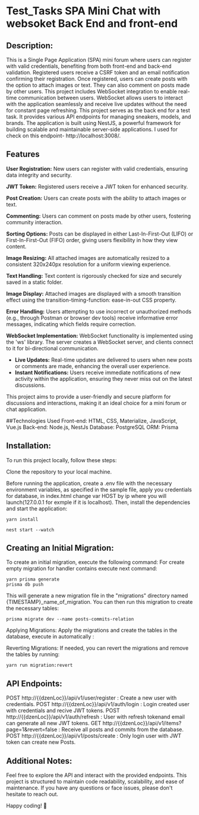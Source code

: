 # Test_Tasks SPA Mini Chat with websoket Back End and front-end
## Description:
This is a Single Page Application (SPA) mini forum where users can register with valid credentials,
benefiting from both front-end and back-end validation. Registered users receive a CSRF token and an email notification
confirming their registration. Once registered, users can create posts with the option to attach images or text.
They can also comment on posts made by other users. This project includes WebSocket integration to enable real-time
communication between users. WebSocket allows users to interact with the application seamlessly and receive live updates
without the need for constant page refreshing.
This project serves as the back end for a test task. It provides various API endpoints for managing sneakers, models,
and brands. The application is built using NestJS, a powerful framework for building scalable and maintainable
server-side applications.
I used for check on this endpoint- http://localhost:3008/.

## Features
**User Registration:** New users can register with valid credentials, ensuring data integrity and security.

**JWT Token:** Registered users receive a JWT token for enhanced security.

**Post Creation:** Users can create posts with the ability to attach images or text.

**Commenting:** Users can comment on posts made by other users, fostering community interaction.

**Sorting Options:** Posts can be displayed in either Last-In-First-Out (LIFO) or First-In-First-Out (FIFO) order, giving users flexibility in how they view content.

**Image Resizing:** All attached images are automatically resized to a consistent 320x240px resolution for a uniform viewing experience.

**Text Handling:** Text content is rigorously checked for size and securely saved in a static folder.

**Image Display:** Attached images are displayed with a smooth transition effect using the transition-timing-function: ease-in-out CSS property.

**Error Handling:** Users attempting to use incorrect or unauthorized methods (e.g., through Postman or browser dev tools) receive informative error messages, indicating which fields require correction.

**WebSocket Implementation:**
WebSocket functionality is implemented using the 'ws' library. The server creates a WebSocket server, and clients connect to it for bi-directional communication.
- **Live Updates:** Real-time updates are delivered to users when new posts or comments are made, enhancing the overall user experience.
- **Instant Notifications:** Users receive immediate notifications of new activity within the application, ensuring they never miss out on the latest discussions.

This project aims to provide a user-friendly and secure platform for discussions and interactions, making it an ideal choice for a mini forum or chat application.

##Technologies Used
Front-end: HTML, CSS, Materialize, JavaScript, Vue.js
Back-end: Node.js, NestJs
Database: PostgreSQL
ORM: Prisma

## Installation:
To run this project locally, follow these steps:

Clone the repository to your local machine.

Before running the application, create a .env file with the necessary environment variables, as specified in the sample
file, apply you credentials for database, in index.html change var HOST by ip where you will
launch(127.0.0.1 for exmple if it is localhost). Then, install the dependencies and start the application:
```
yarn install

nest start --watch
```
## Creating an Initial Migration:
To create an initial migration, execute the following command:
For create empty migration for handler contains execute next command:
```
yarn prisma generate
prisma db push

```
This will generate a new migration file in the "migrations" directory named {TIMESTAMP}_name_of_migration. You can then
run this migration to create the necessary tables:
```
prisma migrate dev --name posts-commits-relation
```
Applying Migrations:
Apply the migrations and create the tables in the database, execute in automatically :

Reverting Migrations:
If needed, you can revert the migrations and remove the tables by running:
```
yarn run migration:revert
```
## API Endpoints:
POST http://{{dzenLoc}}/api/v1/user/register : Create a new user with credentials.
POST http://{{dzenLoc}}/api/v1/auth/login  : Login created user with credentials and recive JWT tokens.
POST http://{{dzenLoc}}/api/v1/auth/refresh : User with refresh tokenand email can generate all new JWT tokens.
GET http://{{dzenLoc}}/api/v1/items?page=1&revert=false : Receive all posts and commits from the database.
POST http://{{dzenLoc}}/api/v1/posts/create : Only login user with JWT token can create new Posts.

## Additional Notes:
Feel free to explore the API and interact with the provided endpoints. This project is structured to maintain code readability, scalability, and ease of maintenance. If you have any questions or face issues, please don't hesitate to reach out.

Happy coding! 🚀
